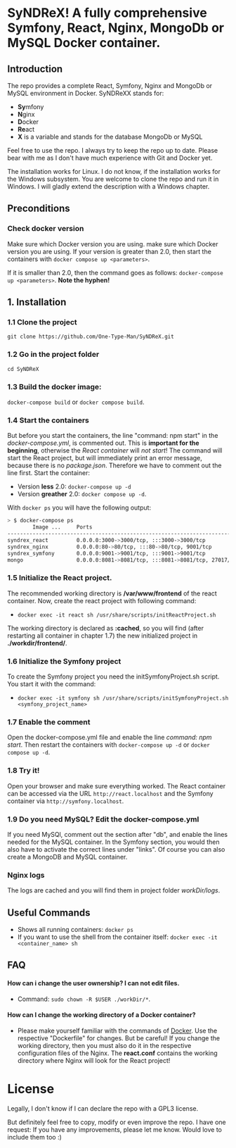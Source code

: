 # SyNDReX! A fully comprehensive Symfony, React, Nginx, MongoDb or MySQL Docker container.

## Introduction
The repo provides a complete React, Symfony, Nginx and MongoDb or MySQL environment in Docker.
SyNDReXX stands for:

- **Sy**mfony
- **N**ginx
- **D**ocker
- **Re**act
- **X** is a variable and stands for the database MongoDb or MySQL

Feel free to use the repo. I always try to keep the repo up to date. 
Please bear with me as I don't have much experience with Git and Docker yet.

The installation works for Linux. I do not know, if the installation works for the Windows subsystem. 
You are welcome to clone the repo and run it in Windows. I will gladly extend the description with a Windows chapter.

## Preconditions

### Check docker version
Make sure which Docker version you are using. make sure which Docker version you are using. 
If your version is greater than 2.0, then start the containers with `docker compose up <parameters>`.

If it is smaller than 2.0, then the command goes as follows: `docker-compose up <parameters>`. **Note the hyphen!**

## 1. Installation

### 1.1 Clone the project 
`git clone https://github.com/One-Type-Man/SyNDReX.git`

### 1.2 Go in the project folder
`cd SyNDReX`

### 1.3 Build the docker image:
`docker-compose build` or `docker compose build`. 

### 1.4 Start the containers
But before you start the containers, the line "command: npm start" in the _docker-compose.yml_, is commented out. This is **important for the beginning**, otherwise the _React container_ will *not start*! 
The command will start the React project, but will immediately print an error message, because there is no _package.json_. Therefore we have to comment out the line first.
Start the container: 
- Version **less** 2.0: `docker-compose up -d` 
- Version **greather** 2.0: `docker compose up -d`.

With `docker ps` you will have the following output:

```bash
> $ docker-compose ps
        Image ...     Ports                                                Names
--------------------------------------------------------------------------------------------------
syndrex_react         0.0.0.0:3000->3000/tcp, :::3000->3000/tcp            react
syndrex_nginx         0.0.0.0:80->80/tcp, :::80->80/tcp, 9001/tcp          nginx
syndrex_symfony       0.0.0.0:9001->9001/tcp, :::9001->9001/tcp            symfony
mongo                 0.0.0.0:8081->8081/tcp, :::8081->8081/tcp, 27017/tcp mongo_database
```

### 1.5 Initialize the React project. 
The recommended working directory is **/var/www/frontend** of the react container. 
Now, create the react project with following command: 
- `docker exec -it react sh /usr/share/scripts/initReactProject.sh`

The working directory is declared as **:cached**, so you will find (after restarting all container in chapter 1.7) the new initialized project in **./workdir/frontend/**.

### 1.6 Initialize the Symfony project
To create the Symfony project you need the initSymfonyProject.sh script. 
You start it with the command:

- `docker exec -it symfony sh /usr/share/scripts/initSymfonyProject.sh <symfony_project_name>`

### 1.7 Enable the comment
Open the docker-compose.yml file and enable the line _command: npm start_. Then restart the containers with `docker-compose up -d` or `docker compose up -d`.

### 1.8 Try it!
Open your browser and make sure everything worked. 
The React container can be accessed via the URL `http://react.localhost` and the Symfony container via `http://symfony.localhost`.

### 1.9 Do you need MySQL? Edit the docker-compose.yml
If you need MySQl, comment out the section after "db", and enable the lines needed for the MySQL container.
In the Symfony section, you would then also have to activate the correct lines under "links". Of course you can also create a MongoDB and MySQL container.

### Nginx logs
The logs are cached and you will find them in project folder _workDir/logs_.

## Useful Commands

- Shows all running containers: `docker ps`
- If you want to use the shell from the container itself: `docker exec -it <container_name> sh`

## FAQ

#### How can i change the user ownership? I can not edit files. 
- Command: `sudo chown -R $USER ./workDir/*`.

#### How can I change the working directory of a Docker container?
- Please make yourself familiar with the commands of [Docker](https://docs.docker.com/compose/). Use the respective "Dockerfile" for changes. But be careful! If you change the working directory, then you must also do it in the respective configuration files of the Nginx. The **react.conf** contains the working directory where Nginx will look for the React project!  


# License
Legally, I don't know if I can declare the repo with a GPL3 license.

But definitely feel free to copy, modify or even improve the repo. 
I have one request: If you have any improvements, please let me know. Would love to include them too :)
